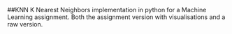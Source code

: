 ##KNN
K Nearest Neighbors implementation in python for a Machine Learning assignment. 
Both the assignment version with visualisations and a raw version.
